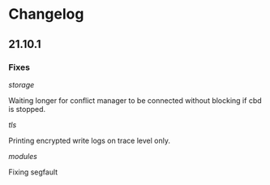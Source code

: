 # Changelog

## 21.10.1

### Fixes

*storage*

Waiting longer for conflict manager to be connected without blocking if cbd
is stopped.

*tls*

Printing encrypted write logs on trace level only.

*modules*

Fixing segfault
